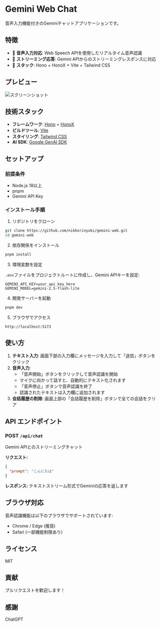 # Gemini Web Chat

音声入力機能付きのGeminiチャットアプリケーションです。

## 特徴

- 🎤 **音声入力対応**: Web Speech APIを使用したリアルタイム音声認識
- 💬 **ストリーミング応答**: Gemini APIからのストリーミングレスポンスに対応
- 🚀 **スタック**: Hono + HonoX + Vite + Tailwind CSS

## プレビュー

![スクリーンショット](https://i.gyazo.com/c04856fde9c6bd68606f95832ef9f877.png)

## 技術スタック

- **フレームワーク**: [Hono](https://hono.dev/) + [HonoX](https://github.com/honojs/honox)
- **ビルドツール**: [Vite](https://vitejs.dev/)
- **スタイリング**: [Tailwind CSS](https://tailwindcss.com/)
- **AI SDK**: [Google GenAI SDK](https://www.npmjs.com/package/@google/genai)

## セットアップ

### 前提条件

- Node.js 18以上
- pnpm
- Gemini API Key

### インストール手順

1. リポジトリをクローン

```bash
git clone https://github.com/nikkorinyuki/gemini-web.git
cd gemini-web
```

2. 依存関係をインストール

```bash
pnpm install
```

3. 環境変数を設定

`.env`ファイルをプロジェクトルートに作成し、Gemini APIキーを設定:

```env
GEMINI_API_KEY=your_api_key_here
GEMINI_MODEL=gemini-2.5-flash-lite
```

4. 開発サーバーを起動

```bash
pnpm dev
```

5. ブラウザでアクセス

```
http://localhost:5173
```

## 使い方

1. **テキスト入力**: 画面下部の入力欄にメッセージを入力して「送信」ボタンをクリック
2. **音声入力**: 
   - 「音声開始」ボタンをクリックして音声認識を開始
   - マイクに向かって話すと、自動的にテキスト化されます
   - 「音声停止」ボタンで音声認識を終了
   - 認識されたテキストは入力欄に追加されます
3. **会話履歴の削除**: 画面上部の「会話履歴を削除」ボタンで全ての会話をクリア

## API エンドポイント

### POST `/api/chat`

Gemini APIとのストリーミングチャット

**リクエスト:**
```json
{
  "prompt": "こんにちは"
}
```

**レスポンス:**
テキストストリーム形式でGeminiの応答を返します

## ブラウザ対応

音声認識機能は以下のブラウザでサポートされています:
- Chrome / Edge (推奨)
- Safari (一部機能制限あり)

## ライセンス

MIT

## 貢献

プルリクエストを歓迎します！

## 感謝

ChatGPT